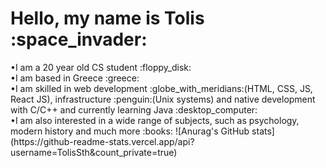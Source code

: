 <h1>Hello, my name is Tolis :space_invader:</h1>
•I am a 20 year old CS student :floppy_disk:<br>
•I am based in Greece :greece:<br>
•I am skilled in web development :globe_with_meridians:(HTML, CSS, JS, React JS), infrastructure :penguin:(Unix systems) and native development with C/C++ and currently learning Java :desktop_computer:<br>
•I am also interested in a wide range of subjects, such as psychology, modern history and much more :books:
![Anurag's GitHub stats](https://github-readme-stats.vercel.app/api?username=TolisSth&count_private=true)
